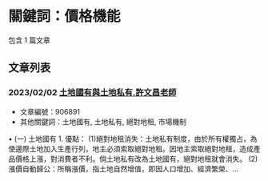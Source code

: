 # 關鍵詞：價格機能

包含 1 篇文章

## 文章列表

### 2023/02/02 [土地國有與土地私有,許文昌老師](../../articles/906891_%E5%9C%9F%E5%9C%B0%E5%9C%8B%E6%9C%89%E8%88%87%E5%9C%9F%E5%9C%B0%E7%A7%81%E6%9C%89%2C%E8%A8%B1%E6%96%87%E6%98%8C%E8%80%81%E5%B8%AB.md)
- 文章編號：906891
- 其他關鍵詞：土地國有, 土地私有, 絕對地租, 市場機制

• (一) 土地國有 1. 優點： (1)絕對地租消失：土地私有制度，由於所有權獨占，為使邊際土地加入生產行列，地主必須索取絕對地租。因地主索取絕對地租，造成產品價格上漲，對消費者不利。倘土地私有改為土地國有，絕對地租就會消失。 (2)漲價自動歸公：所稱漲價，指土地自然增值，即因人口增加、經濟繁榮、...
